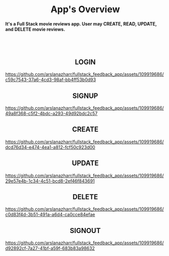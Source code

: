 <h1 align="center">App's Overview</h1>

<h4>It's a Full Stack movie reviews app. User may CREATE, READ, UPDATE, and DELETE movie reviews.</h4>

<br/>
<br/>

<div>
<h2 align="center">LOGIN</h2>
  
https://github.com/arslanazharr/fullstack_feedback_app/assets/109919686/c59c7543-37a6-4cd3-98af-bb4ff53b0d93
</div>

<div>
<h2 align="center">SIGNUP</h2>

https://github.com/arslanazharr/fullstack_feedback_app/assets/109919686/49a8f368-c5f2-4bdc-a293-49d92bdc2c57
</div>

<div>
<h2 align="center">CREATE</h2>

https://github.com/arslanazharr/fullstack_feedback_app/assets/109919686/dcd76d34-e474-4ea1-a812-fcf50c923d00

</div>
<div>
<h2 align="center">UPDATE</h2>

https://github.com/arslanazharr/fullstack_feedback_app/assets/109919686/29e57e4b-1c34-4c51-bcd8-2ef46f843691

</div>
<div>
<h2 align="center">DELETE</h2>

https://github.com/arslanazharr/fullstack_feedback_app/assets/109919686/c0d83f4d-3b51-491a-a6d4-ca0cce84efae

</div>
<div>
<h2 align="center">SIGNOUT</h2>

https://github.com/arslanazharr/fullstack_feedback_app/assets/109919686/d92892cf-7a27-41bf-a59f-683b83a98632
</div>


